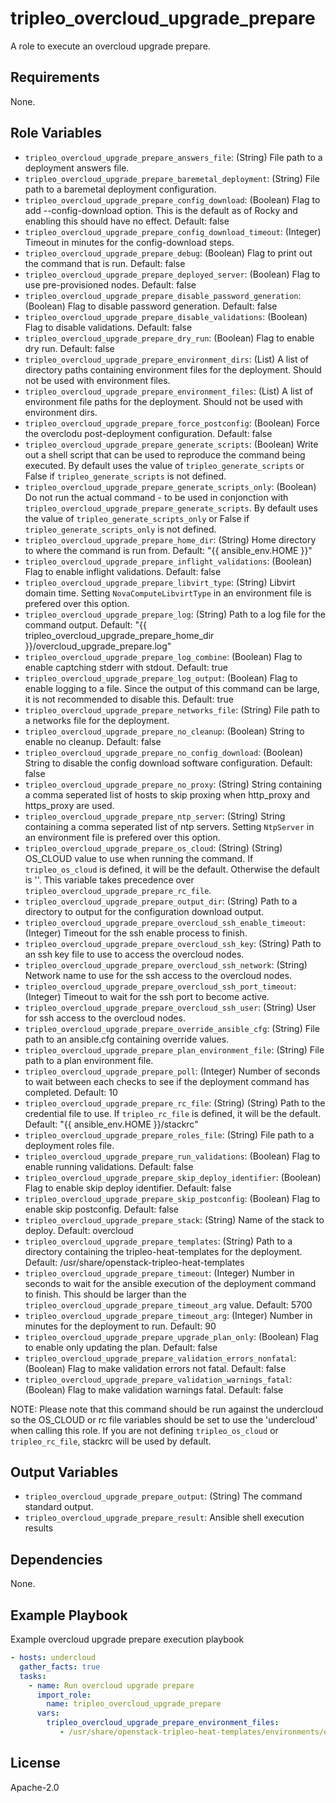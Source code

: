 tripleo_overcloud_upgrade_prepare
=================================

A role to execute an overcloud upgrade prepare.

Requirements
------------

None.

Role Variables
--------------

* `tripleo_overcloud_upgrade_prepare_answers_file`: (String) File path to a deployment answers file.
* `tripleo_overcloud_upgrade_prepare_baremetal_deployment`: (String) File path to a baremetal deployment configuration.
* `tripleo_overcloud_upgrade_prepare_config_download`: (Boolean) Flag to add --config-download option. This is the default as of Rocky and enabling this should have no effect. Default: false
* `tripleo_overcloud_upgrade_prepare_config_download_timeout`: (Integer) Timeout in minutes for the config-download steps.
* `tripleo_overcloud_upgrade_prepare_debug`: (Boolean) Flag to print out the command that is run. Default: false
* `tripleo_overcloud_upgrade_prepare_deployed_server`: (Boolean) Flag to use pre-provisioned nodes. Default: false
* `tripleo_overcloud_upgrade_prepare_disable_password_generation`: (Boolean) Flag to disable password generation. Default: false
* `tripleo_overcloud_upgrade_prepare_disable_validations`: (Boolean) Flag to disable validations. Default: false
* `tripleo_overcloud_upgrade_prepare_dry_run`: (Boolean) Flag to enable dry run. Default: false
* `tripleo_overcloud_upgrade_prepare_environment_dirs`: (List) A list of directory paths containing environment files for the deployment. Should not be used with environment files.
* `tripleo_overcloud_upgrade_prepare_environment_files`: (List) A list of environment file paths for the deployment.  Should not be used with environment dirs.
* `tripleo_overcloud_upgrade_prepare_force_postconfig`: (Boolean) Force the overclodu post-deployment configuration. Default: false
* `tripleo_overcloud_upgrade_prepare_generate_scripts`: (Boolean) Write out a shell script that can be used to reproduce the command being executed. By default uses the value of `tripleo_generate_scripts` or False if `tripleo_generate_scripts` is not defined.
* `tripleo_overcloud_upgrade_prepare_generate_scripts_only`: (Boolean) Do not run the actual command - to be used in conjonction with `tripleo_overcloud_upgrade_prepare_generate_scripts`. By default uses the value of `tripleo_generate_scripts_only` or False if `tripleo_generate_scripts_only` is not defined.
* `tripleo_overcloud_upgrade_prepare_home_dir`: (String) Home directory to where the command is run from. Default: "{{ ansible_env.HOME }}"
* `tripleo_overcloud_upgrade_prepare_inflight_validations`: (Boolean) Flag to enable inflight validations. Default: false
* `tripleo_overcloud_upgrade_prepare_libvirt_type`: (String) Libvirt domain time. Setting `NovaComputeLibvirtType` in an environment file is prefered over this option.
* `tripleo_overcloud_upgrade_prepare_log`: (String) Path to a log file for the command output. Default: "{{ tripleo_overcloud_upgrade_prepare_home_dir }}/overcloud_upgrade_prepare.log"
* `tripleo_overcloud_upgrade_prepare_log_combine`: (Boolean) Flag to enable captching stderr with stdout. Default: true
* `tripleo_overcloud_upgrade_prepare_log_output`: (Boolean) Flag to enable logging to a file. Since the output of this command can be large, it is not recommended to disable this. Default: true
* `tripleo_overcloud_upgrade_prepare_networks_file`: (String) File path to a networks file for the deployment.
* `tripleo_overcloud_upgrade_prepare_no_cleanup`: (Boolean) String to enable no cleanup. Default: false
* `tripleo_overcloud_upgrade_prepare_no_config_download`: (Boolean) String to disable the config download software configuration. Default: false
* `tripleo_overcloud_upgrade_prepare_no_proxy`: (String) String containing a comma seperated list of hosts to skip proxing when http_proxy and https_proxy are used.
* `tripleo_overcloud_upgrade_prepare_ntp_server`: (String) String containing a comma seperated list of ntp servers. Setting `NtpServer` in an environment file is prefered over this option.
* `tripleo_overcloud_upgrade_prepare_os_cloud`: (String) (String) OS_CLOUD value to use when running the command. If `tripleo_os_cloud` is defined, it will be the default. Otherwise the default is ''. This variable takes precedence over `tripleo_overcloud_upgrade_prepare_rc_file`.
* `tripleo_overcloud_upgrade_prepare_output_dir`: (String) Path to a directory to output for the configuration download output.
* `tripleo_overcloud_upgrade_prepare_overcloud_ssh_enable_timeout`: (Integer) Timeout for the ssh enable process to finish.
* `tripleo_overcloud_upgrade_prepare_overcloud_ssh_key`: (String) Path to an ssh key file to use to access the overcloud nodes.
* `tripleo_overcloud_upgrade_prepare_overcloud_ssh_network`: (String) Network name to use for the ssh access to the overcloud nodes.
* `tripleo_overcloud_upgrade_prepare_overcloud_ssh_port_timeout`: (Integer) Timeout to wait for the ssh port to become active.
* `tripleo_overcloud_upgrade_prepare_overcloud_ssh_user`: (String) User for ssh access to the overcloud nodes.
* `tripleo_overcloud_upgrade_prepare_override_ansible_cfg`: (String) File path to an ansible.cfg containing override values.
* `tripleo_overcloud_upgrade_prepare_plan_environment_file`: (String) File path to a plan environment file.
* `tripleo_overcloud_upgrade_prepare_poll`: (Integer) Number of seconds to wait between each checks to see if the deployment command has completed. Default: 10
* `tripleo_overcloud_upgrade_prepare_rc_file`: (String) (String) Path to the credential file to use. If `tripleo_rc_file` is defined, it will be the default. Default: "{{ ansible_env.HOME }}/stackrc"
* `tripleo_overcloud_upgrade_prepare_roles_file`: (String) File path to a deployment roles file.
* `tripleo_overcloud_upgrade_prepare_run_validations`: (Boolean) Flag to enable running validations. Default: false
* `tripleo_overcloud_upgrade_prepare_skip_deploy_identifier`: (Boolean) Flag to enable skip deploy identifier. Default: false
* `tripleo_overcloud_upgrade_prepare_skip_postconfig`: (Boolean) Flag to enable skip postconfig. Default: false
* `tripleo_overcloud_upgrade_prepare_stack`: (String) Name of the stack to deploy. Default: overcloud
* `tripleo_overcloud_upgrade_prepare_templates`: (String) Path to a directory containing the tripleo-heat-templates for the deployment. Default: /usr/share/openstack-tripleo-heat-templates
* `tripleo_overcloud_upgrade_prepare_timeout`: (Integer) Number in seconds to wait for the ansible execution of the deployment command to finish. This should be larger than the `tripleo_overcloud_upgrade_prepare_timeout_arg` value. Default: 5700
* `tripleo_overcloud_upgrade_prepare_timeout_arg`: (Integer) Number in minutes for the deployment to run. Default: 90
* `tripleo_overcloud_upgrade_prepare_upgrade_plan_only`: (Boolean) Flag to enable only updating the plan. Default: false
* `tripleo_overcloud_upgrade_prepare_validation_errors_nonfatal`: (Boolean) Flag to make validation errors not fatal. Default: false
* `tripleo_overcloud_upgrade_prepare_validation_warnings_fatal`: (Boolean) Flag to make validation warnings fatal. Default: false

NOTE: Please note that this command should be run against the undercloud so the
OS_CLOUD or rc file variables should be set to use the 'undercloud' when
calling this role. If you are not defining `tripleo_os_cloud` or `tripleo_rc_file`,
stackrc will be used by default.

Output Variables
----------------

* `tripleo_overcloud_upgrade_prepare_output`: (String) The command standard output.
* `tripleo_overcloud_upgrade_prepare_result`: Ansible shell execution results

Dependencies
------------

None.

Example Playbook
----------------

Example overcloud upgrade prepare execution playbook

```yaml
- hosts: undercloud
  gather_facts: true
  tasks:
    - name: Run overcloud upgrade prepare
      import_role:
        name: tripleo_overcloud_upgrade_prepare
      vars:
        tripleo_overcloud_upgrade_prepare_environment_files:
           - /usr/share/openstack-tripleo-heat-templates/environments/enable-swap.yaml
```

License
-------

Apache-2.0
